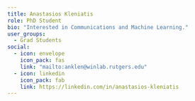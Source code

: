 ```yaml
---
title: Anastasios Kleniatis
role: PhD Student
bio: "Interested in Communications and Machine Learning."
user_groups:
  - Grad Students
social:
  - icon: envelope
    icon_pack: fas
    link: "mailto:anklen@winlab.rutgers.edu"
  - icon: linkedin
    icon_pack: fab
    link: https://linkedin.com/in/anastasios-kleniatis
---
```

